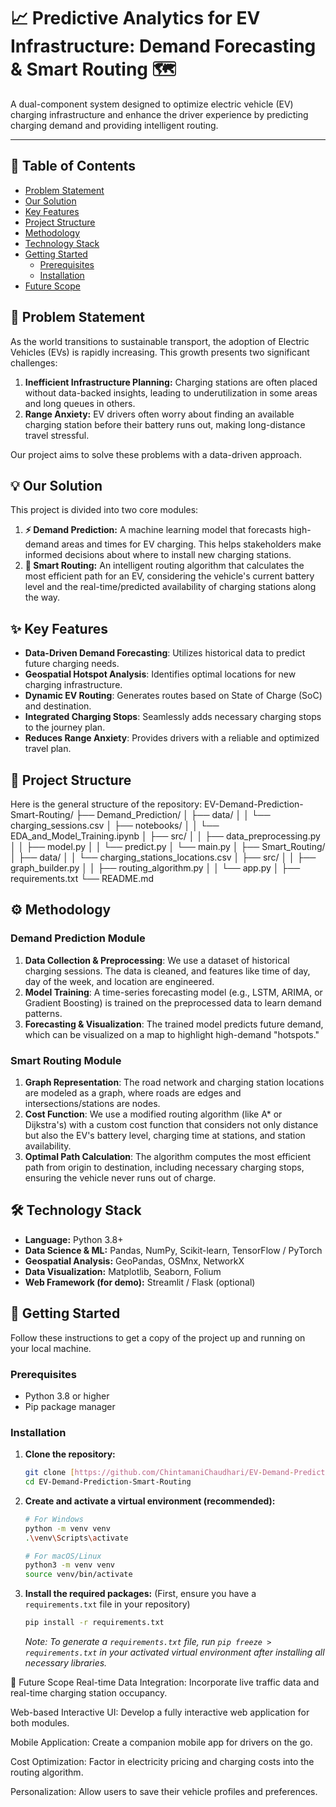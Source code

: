 # 📈 Predictive Analytics for EV Infrastructure: Demand Forecasting & Smart Routing 🗺️

A dual-component system designed to optimize electric vehicle (EV) charging infrastructure and enhance the driver experience by predicting charging demand and providing intelligent routing.

---

## 📝 Table of Contents
- [Problem Statement](#problem-statement)
- [Our Solution](#our-solution)
- [Key Features](#key-features)
- [Project Structure](#project-structure)
- [Methodology](#methodology)
- [Technology Stack](#technology-stack)
- [Getting Started](#getting-started)
  - [Prerequisites](#prerequisites)
  - [Installation](#installation)
- [Future Scope](#future-scope)

## 🧐 Problem Statement

As the world transitions to sustainable transport, the adoption of Electric Vehicles (EVs) is rapidly increasing. This growth presents two significant challenges:
1.  **Inefficient Infrastructure Planning:** Charging stations are often placed without data-backed insights, leading to underutilization in some areas and long queues in others.
2.  **Range Anxiety:** EV drivers often worry about finding an available charging station before their battery runs out, making long-distance travel stressful.

Our project aims to solve these problems with a data-driven approach.

## 💡 Our Solution

This project is divided into two core modules:

1.  **⚡ Demand Prediction:** A machine learning model that forecasts high-demand areas and times for EV charging. This helps stakeholders make informed decisions about where to install new charging stations.
2.  **🚗 Smart Routing:** An intelligent routing algorithm that calculates the most efficient path for an EV, considering the vehicle's current battery level and the real-time/predicted availability of charging stations along the way.

## ✨ Key Features

- **Data-Driven Demand Forecasting**: Utilizes historical data to predict future charging needs.
- **Geospatial Hotspot Analysis**: Identifies optimal locations for new charging infrastructure.
- **Dynamic EV Routing**: Generates routes based on State of Charge (SoC) and destination.
- **Integrated Charging Stops**: Seamlessly adds necessary charging stops to the journey plan.
- **Reduces Range Anxiety**: Provides drivers with a reliable and optimized travel plan.

## 📂 Project Structure

Here is the general structure of the repository:
EV-Demand-Prediction-Smart-Routing/
├── Demand_Prediction/
│   ├── data/
│   │   └── charging_sessions.csv
│   ├── notebooks/
│   │   └── EDA_and_Model_Training.ipynb
│   ├── src/
│   │   ├── data_preprocessing.py
│   │   ├── model.py
│   │   └── predict.py
│   └── main.py
│
├── Smart_Routing/
│   ├── data/
│   │   └── charging_stations_locations.csv
│   ├── src/
│   │   ├── graph_builder.py
│   │   ├── routing_algorithm.py
│   │   └── app.py
│
├── requirements.txt
└── README.md
## ⚙️ Methodology

### Demand Prediction Module
1.  **Data Collection & Preprocessing**: We use a dataset of historical charging sessions. The data is cleaned, and features like time of day, day of the week, and location are engineered.
2.  **Model Training**: A time-series forecasting model (e.g., LSTM, ARIMA, or Gradient Boosting) is trained on the preprocessed data to learn demand patterns.
3.  **Forecasting & Visualization**: The trained model predicts future demand, which can be visualized on a map to highlight high-demand "hotspots."

### Smart Routing Module
1.  **Graph Representation**: The road network and charging station locations are modeled as a graph, where roads are edges and intersections/stations are nodes.
2.  **Cost Function**: We use a modified routing algorithm (like A* or Dijkstra's) with a custom cost function that considers not only distance but also the EV's battery level, charging time at stations, and station availability.
3.  **Optimal Path Calculation**: The algorithm computes the most efficient path from origin to destination, including necessary charging stops, ensuring the vehicle never runs out of charge.

## 🛠️ Technology Stack

- **Language:** Python 3.8+
- **Data Science & ML:** Pandas, NumPy, Scikit-learn, TensorFlow / PyTorch
- **Geospatial Analysis:** GeoPandas, OSMnx, NetworkX
- **Data Visualization:** Matplotlib, Seaborn, Folium
- **Web Framework (for demo):** Streamlit / Flask (optional)

## 🚀 Getting Started

Follow these instructions to get a copy of the project up and running on your local machine.

### Prerequisites
- Python 3.8 or higher
- Pip package manager

### Installation
1.  **Clone the repository:**
    ```sh
    git clone [https://github.com/ChintamaniChaudhari/EV-Demand-Prediction-Smart-Routing.git](https://github.com/ChintamaniChaudhari/EV-Demand-Prediction-Smart-Routing.git)
    cd EV-Demand-Prediction-Smart-Routing
    ```

2.  **Create and activate a virtual environment (recommended):**
    ```sh
    # For Windows
    python -m venv venv
    .\venv\Scripts\activate

    # For macOS/Linux
    python3 -m venv venv
    source venv/bin/activate
    ```

3.  **Install the required packages:**
    (First, ensure you have a `requirements.txt` file in your repository)
    ```sh
    pip install -r requirements.txt
    ```
    *Note: To generate a `requirements.txt` file, run `pip freeze > requirements.txt` in your activated virtual environment after installing all necessary libraries.*

🔮 Future Scope
Real-time Data Integration: Incorporate live traffic data and real-time charging station occupancy.

Web-based Interactive UI: Develop a fully interactive web application for both modules.

Mobile Application: Create a companion mobile app for drivers on the go.

Cost Optimization: Factor in electricity pricing and charging costs into the routing algorithm.

Personalization: Allow users to save their vehicle profiles and preferences.
